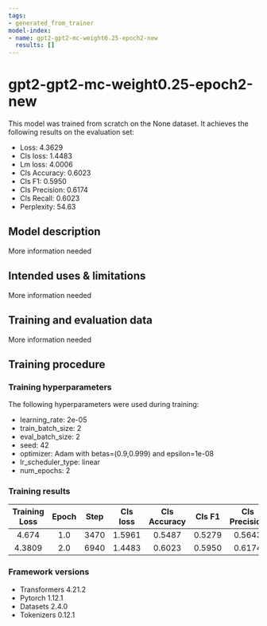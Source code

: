 ```yaml
---
tags:
- generated_from_trainer
model-index:
- name: gpt2-gpt2-mc-weight0.25-epoch2-new
  results: []
---
```


<!-- This model card has been generated automatically according to the information the Trainer had access to. You
should probably proofread and complete it, then remove this comment. -->

# gpt2-gpt2-mc-weight0.25-epoch2-new

This model was trained from scratch on the None dataset.
It achieves the following results on the evaluation set:
- Loss: 4.3629
- Cls loss: 1.4483
- Lm loss: 4.0006
- Cls Accuracy: 0.6023
- Cls F1: 0.5950
- Cls Precision: 0.6174
- Cls Recall: 0.6023
- Perplexity: 54.63

## Model description

More information needed

## Intended uses & limitations

More information needed

## Training and evaluation data

More information needed

## Training procedure

### Training hyperparameters

The following hyperparameters were used during training:
- learning_rate: 2e-05
- train_batch_size: 2
- eval_batch_size: 2
- seed: 42
- optimizer: Adam with betas=(0.9,0.999) and epsilon=1e-08
- lr_scheduler_type: linear
- num_epochs: 2

### Training results

| Training Loss | Epoch | Step | Cls loss | Cls Accuracy | Cls F1 | Cls Precision | Cls Recall | Lm loss | Perplexity | Validation Loss |
|:-------------:|:-----:|:----:|:--------:|:------------:|:------:|:-------------:|:----------:|:-------:|:----------:|:---------------:|
| 4.674         | 1.0   | 3470 | 1.5961   | 0.5487       | 0.5279 | 0.5643        | 0.5487     | 4.0380  | 56.71      | 4.4372          |
| 4.3809        | 2.0   | 6940 | 1.4483   | 0.6023       | 0.5950 | 0.6174        | 0.6023     | 4.0006  | 54.63      | 4.3629          |


### Framework versions

- Transformers 4.21.2
- Pytorch 1.12.1
- Datasets 2.4.0
- Tokenizers 0.12.1

